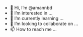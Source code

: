 - 👋 Hi, I’m @amannbd
- 👀 I’m interested in ...
- 🌱 I’m currently learning ...
- 💞️ I’m looking to collaborate on ...
- 📫 How to reach me ...

<!---
amannbd/amannbd is a ✨ special ✨ repository because its `README.md` (this file) appears on your GitHub profile.
You can click the Preview link to take a look at your changes.
--->
